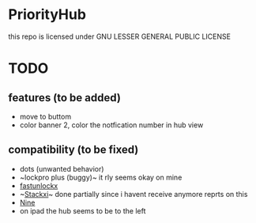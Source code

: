 # PriorityHub

this repo is licensed under   GNU LESSER GENERAL PUBLIC LICENSE

# TODO

## features (to be added)
- move to buttom
- color banner 2, color the notfication number in hub view

## compatibility (to be fixed)
- dots (unwanted behavior)
- ~lockpro plus (buggy)~ it rly seems okay on mine 
- [fastunlockx](https://github.com/CPDigitalDarkroom/FastUnlockX)
- ~[Stackxi](https://github.com/Ominousness/StackXI)~ done partially since i havent receive anymore reprts on this
- [Nine](https://github.com/the-casle/nine)
- on ipad the hub seems to be to the left 
